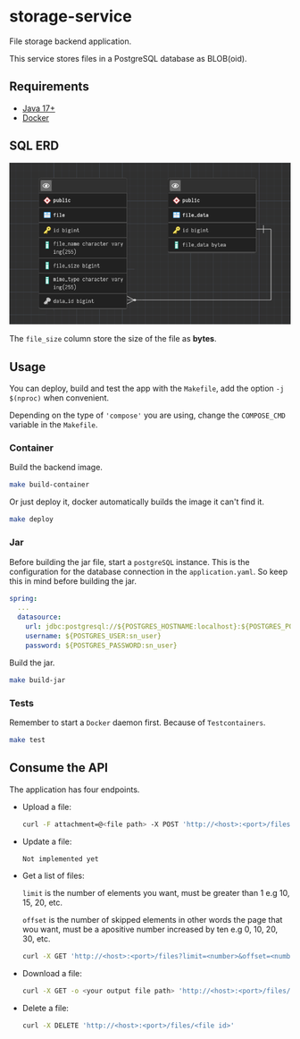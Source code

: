 # storage-service

File storage backend application.

This service stores files in a PostgreSQL database as BLOB(oid).

## Requirements

* [Java 17+](https://projects.eclipse.org/projects/adoptium.temurin)
* [Docker](https://www.docker.com/)

## SQL ERD

![db-diagram](postgreSQL/db_diagram.png)

The `file_size` column store the size of the file as **bytes**.

## Usage

You can deploy, build and test the app with the `Makefile`, add the option `-j $(nproc)` when convenient.

Depending on the type of `'compose'` you are using, change the `COMPOSE_CMD` variable in the `Makefile`.

### Container

Build the backend image.

``` bash
make build-container
```

Or just deploy it, docker automatically builds the image it can't find it.

``` bash
make deploy
```

### Jar

Before building the jar file, start a `postgreSQL` instance. This is the configuration for the database connection in the `application.yaml`. So keep this in mind before building the jar.

``` yaml
spring:
  ...
  datasource:
    url: jdbc:postgresql://${POSTGRES_HOSTNAME:localhost}:${POSTGRES_PORT:5432}/${POSTGRES_DB:sn_storage_service}
    username: ${POSTGRES_USER:sn_user}
    password: ${POSTGRES_PASSWORD:sn_user}
```

Build the jar.

``` bash
make build-jar
```

### Tests

Remember to start a `Docker` daemon first. Because of `Testcontainers`.

``` bash
make test
```

## Consume the API

The application has four endpoints.

* Upload a file:

  ``` bash
  curl -F attachment=@<file path> -X POST 'http://<host>:<port>/files'
  ```

* Update a file:

  ``` bash
  Not implemented yet
  ```

* Get a list of files:

  `limit` is the number of elements you want, must be greater than 1 e.g 10, 15, 20, etc.

  `offset` is the number of skipped elements in other words the page that wou want, must be a apositive number increased by ten e.g 0, 10, 20, 30, etc.

  ``` bash
  curl -X GET 'http://<host>:<port>/files?limit=<number>&offset=<number>'
  ```

* Download a file:

  ``` bash
  curl -X GET -o <your output file path> 'http://<host>:<port>/files/<file id>'
  ```

* Delete a file:

  ``` bash
  curl -X DELETE 'http://<host>:<port>/files/<file id>'
  ```
